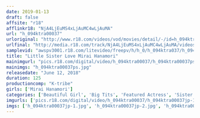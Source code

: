 ```yaml
---
date: 2019-01-13
draft: false
affsite: "r18"
afflinkr18: "NjA4LjEuMS4xLjAuMC4wLjAuMA"
url: "h_094ktra00037"
urloriginal: "http://www.r18.com/videos/vod/movies/detail/-/id=h_094ktra00037"
urlfinal: "http://media.r18.com/track/NjA4LjEuMS4xLjAuMC4wLjAuMA/videos/vod/movies/detail/-/id=h_094ktra00037"
samplevid: "awspv3001.r18.com/litevideo/freepv/h/h_0/h_094ktra037/h_094ktra037_dmb_w.mp4"
title: "Little Sister Love Mirai Hanamori"
mainimgurl: "pics.r18.com/digital/video/h_094ktra00037/h_094ktra00037ps.jpg"
mainimgs: "h_094ktra00037ps.jpg"
releasedate: "June 12, 2018"
duration: 125
productioncomp: "K-tribe"
girls: ['Mirai Hanamori']
categories: ['Beautiful Girl', 'Big Tits', 'Featured Actress', 'Sister', 'Creampie', 'Hi-Def']
imgurls: ['pics.r18.com/digital/video/h_094ktra00037/h_094ktra00037jp-1.jpg', 'pics.r18.com/digital/video/h_094ktra00037/h_094ktra00037jp-2.jpg', 'pics.r18.com/digital/video/h_094ktra00037/h_094ktra00037jp-3.jpg', 'pics.r18.com/digital/video/h_094ktra00037/h_094ktra00037jp-4.jpg', 'pics.r18.com/digital/video/h_094ktra00037/h_094ktra00037jp-5.jpg', 'pics.r18.com/digital/video/h_094ktra00037/h_094ktra00037jp-6.jpg', 'pics.r18.com/digital/video/h_094ktra00037/h_094ktra00037jp-7.jpg', 'pics.r18.com/digital/video/h_094ktra00037/h_094ktra00037jp-8.jpg', 'pics.r18.com/digital/video/h_094ktra00037/h_094ktra00037jp-9.jpg', 'pics.r18.com/digital/video/h_094ktra00037/h_094ktra00037jp-10.jpg', 'pics.r18.com/digital/video/h_094ktra00037/h_094ktra00037jp-11.jpg', 'pics.r18.com/digital/video/h_094ktra00037/h_094ktra00037jp-12.jpg', 'pics.r18.com/digital/video/h_094ktra00037/h_094ktra00037jp-13.jpg', 'pics.r18.com/digital/video/h_094ktra00037/h_094ktra00037jp-14.jpg', 'pics.r18.com/digital/video/h_094ktra00037/h_094ktra00037jp-15.jpg', 'pics.r18.com/digital/video/h_094ktra00037/h_094ktra00037jp-16.jpg', 'pics.r18.com/digital/video/h_094ktra00037/h_094ktra00037jp-17.jpg', 'pics.r18.com/digital/video/h_094ktra00037/h_094ktra00037jp-18.jpg', 'pics.r18.com/digital/video/h_094ktra00037/h_094ktra00037jp-19.jpg', 'pics.r18.com/digital/video/h_094ktra00037/h_094ktra00037jp-20.jpg']
imgs: ['h_094ktra00037jp-1.jpg', 'h_094ktra00037jp-2.jpg', 'h_094ktra00037jp-3.jpg', 'h_094ktra00037jp-4.jpg', 'h_094ktra00037jp-5.jpg', 'h_094ktra00037jp-6.jpg', 'h_094ktra00037jp-7.jpg', 'h_094ktra00037jp-8.jpg', 'h_094ktra00037jp-9.jpg', 'h_094ktra00037jp-10.jpg', 'h_094ktra00037jp-11.jpg', 'h_094ktra00037jp-12.jpg', 'h_094ktra00037jp-13.jpg', 'h_094ktra00037jp-14.jpg', 'h_094ktra00037jp-15.jpg', 'h_094ktra00037jp-16.jpg', 'h_094ktra00037jp-17.jpg', 'h_094ktra00037jp-18.jpg', 'h_094ktra00037jp-19.jpg', 'h_094ktra00037jp-20.jpg']
---
```

